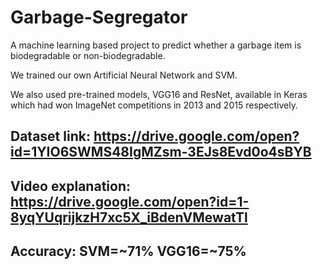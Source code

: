 # Garbage-Segregator

A machine learning based project to predict whether a garbage item is biodegradable or non-biodegradable.

We trained our own Artificial Neural Network and SVM.

We also used pre-trained models, VGG16 and ResNet, available in Keras which had won ImageNet competitions in 2013 and 2015 respectively.

## Dataset link: https://drive.google.com/open?id=1YIO6SWMS48IgMZsm-3EJs8Evd0o4sBYB

## Video explanation: https://drive.google.com/open?id=1-8yqYUqrijkzH7xc5X_iBdenVMewatTl

## Accuracy: SVM=~71% VGG16=~75%
